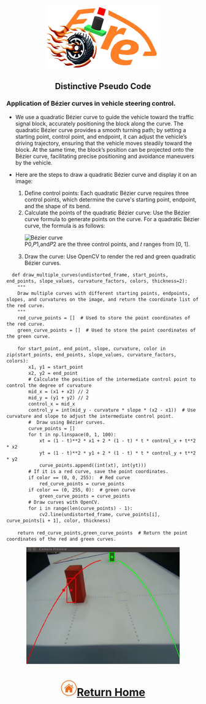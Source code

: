 <div align="center"><img src="../../other/img/logo.png" width="300" alt=" logo"></div>

## <div align="center">Distinctive Pseudo Code</div>
   ### Application of Bézier curves in vehicle steering control.
   - We use a quadratic Bézier curve to guide the vehicle toward the traffic signal block, accurately positioning the block along the curve. The quadratic Bézier curve provides a smooth turning path; by setting a starting point, control point, and endpoint, it can adjust the vehicle’s driving trajectory, ensuring that the vehicle moves steadily toward the block. At the same time, the block’s position can be projected onto the Bézier curve, facilitating precise positioning and avoidance maneuvers by the vehicle.
   - Here are the steps to draw a quadratic Bézier curve and display it on an image:
    <ol>
    <li> Define control points: Each quadratic Bézier curve requires three control points, which determine the curve's starting point, endpoint, and the shape of its bend.</li>
    <li>Calculate the points of the quadratic Bézier curve: Use the Bézier curve formula to generate points on the curve. For a quadratic Bézier curve, the formula is as follows:</li>

      ![Bézier curve](./img/Bézier_curve.png) <br>
      P0,𝑃1,and𝑃2 are the three control points, and 𝑡 ranges from [0, 1].
    <li>Draw the curve: Use OpenCV to render the red and green quadratic Bézier curves.</li>
    </ol>

```
  def draw_multiple_curves(undistorted_frame, start_points, end_points, slope_values, curvature_factors, colors, thickness=2):
    """
    Draw multiple curves with different starting points, endpoints, slopes, and curvatures on the image, and return the coordinate list of the red curve.
    """
    red_curve_points = []  # Used to store the point coordinates of the red curve.
    green_curve_points = []  # Used to store the point coordinates of the green curve.

    for start_point, end_point, slope, curvature, color in zip(start_points, end_points, slope_values, curvature_factors, colors):
        x1, y1 = start_point
        x2, y2 = end_point
        # Calculate the position of the intermediate control point to control the degree of curvature
        mid_x = (x1 + x2) // 2
        mid_y = (y1 + y2) // 2
        control_x = mid_x
        control_y = int(mid_y - curvature * slope * (x2 - x1))  # Use curvature and slope to adjust the intermediate control point.
        #  Draw using Bézier curves.
        curve_points = []
        for t in np.linspace(0, 1, 100):
            xt = (1 - t)**2 * x1 + 2 * (1 - t) * t * control_x + t**2 * x2
            yt = (1 - t)**2 * y1 + 2 * (1 - t) * t * control_y + t**2 * y2
            curve_points.append((int(xt), int(yt)))
        # If it is a red curve, save the point coordinates.
        if color == (0, 0, 255):  # Red curve
            red_curve_points = curve_points
        if color == (0, 255, 0):  # green curve
            green_curve_points = curve_points
        # Draw curves with OpenCV.
        for i in range(len(curve_points) - 1):
            cv2.line(undistorted_frame, curve_points[i], curve_points[i + 1], color, thickness)

    return red_curve_points,green_curve_points  # Return the point coordinates of the red and green curves.
```
<div align="center" ><img src="../../src/Steering_Control/img/Detecting_nearby_obstacles.png" width="400" alt="Recognize the color of traffic signal blocks"></div>


# <div align="center">![HOME](../../other/img/home.png)[Return Home](../../)</div>  
